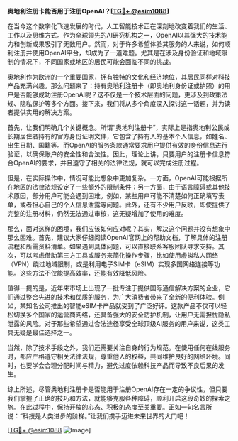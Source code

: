 **奥地利注册卡能否用于注册OpenAI？[[TG💪+ @esim1088](https://t.me/s/esim1088)]**

在当今这个数字化飞速发展的时代，人工智能技术正在深刻地改变着我们的生活、工作以及思维方式。作为全球领先的AI研究机构之一，OpenAI以其强大的技术能力和创新成果吸引了无数用户。然而，对于许多希望体验其服务的人来说，如何顺利注册并使用OpenAI平台，却成为了一道难题。尤其是在涉及身份验证和地域限制的情况下，不同国家或地区的居民可能会面临不同的挑战。

奥地利作为欧洲的一个重要国家，拥有独特的文化和经济地位，其居民同样对科技产品充满兴趣。那么问题来了：持有奥地利注册卡（即奥地利身份证或护照）的用户是否能够成功注册OpenAI呢？这不仅是一个技术层面的问题，更涉及到政策法规、隐私保护等多个方面。接下来，我们将从多个角度深入探讨这一话题，并为读者提供实用的解决方案。

首先，让我们明确几个关键概念。所谓“奥地利注册卡”，实际上是指奥地利公民或长期居住者持有的官方身份证明文件，它包含了持有人的基本个人信息，如姓名、出生日期、国籍等。而OpenAI的服务条款通常要求用户提供有效的身份信息进行验证，以确保账户的安全性和合法性。因此，理论上讲，只要用户的注册卡信息符合OpenAI的要求，并且遵守了相关的法律法规，就可以完成注册过程。

但是，在实际操作中，情况可能比想象中更加复杂。一方面，OpenAI可能根据所在地区的法律法规设定了一些额外的限制条件；另一方面，由于语言障碍或其他技术原因，部分用户可能会遇到困难。例如，某些用户可能不清楚如何正确填写表单，或者担心自己的个人信息泄露等问题。此外，还有不少用户反映，即使提供了完整的注册材料，仍然无法通过审核，这无疑增加了使用的难度。

那么，面对这样的困境，我们应该如何应对呢？其实，解决这个问题并没有想象中那么困难。首先，建议大家仔细阅读OpenAI官网上的帮助文档，了解具体的注册流程和所需资料清单。如果遇到具体问题，可以直接联系客服团队寻求支持。其次，可以考虑借助第三方工具或服务来简化操作步骤，比如使用虚拟私人网络（VPN）绕过地域限制，或是利用电子SIM卡（eSIM）实现多国网络连接等功能。这些方法不仅能提高效率，还能有效降低风险。

值得一提的是，近年来市场上出现了一批专注于提供国际通信解决方案的企业，它们通过整合先进的技术和优质的服务，为广大消费者带来了全新的便利体验。例如，某知名公司推出的智能eSIM卡产品就受到了广泛好评。这款产品不仅可以轻松切换多个国家的运营商网络，还具备强大的安全防护机制，让用户无需担忧隐私泄露的风险。对于那些希望通过合法途径享受全球顶级AI服务的用户来说，这类工具无疑是最佳选择之一。

当然，除了技术手段之外，我们还需要关注自身的行为规范。在使用任何在线服务时，都应严格遵守相关法律法规，尊重他人的权益，共同维护良好的网络环境。同时，也要学会合理分配时间与精力，避免过度依赖科技产品而导致不良后果的发生。

综上所述，尽管奥地利注册卡是否能用于注册OpenAI存在一定的争议性，但只要我们掌握了正确的技巧和方法，就能够克服各种障碍，顺利开启这段奇妙的探索之旅。在此过程中，保持开放的心态、积极的态度至关重要。正如一句名言所说：“科技是人类进步的阶梯。”让我们携手迈进未来世界的大门吧！

[[TG💪+ @esim1088](https://t.me/s/esim1088) ![Image](https://i.postimg.cc/4NQfJmqS/Snipaste-2025-05-13-00-14-12.png)]